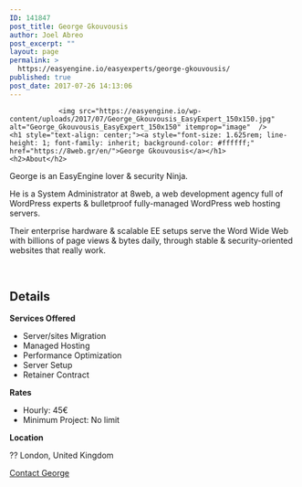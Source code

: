 ```yaml
---
ID: 141847
post_title: George Gkouvousis
author: Joel Abreo
post_excerpt: ""
layout: page
permalink: >
  https://easyengine.io/easyexperts/george-gkouvousis/
published: true
post_date: 2017-07-26 14:13:06
---
```


				<img src="https://easyengine.io/wp-content/uploads/2017/07/George_Gkouvousis_EasyExpert_150x150.jpg" alt="George_Gkouvousis_EasyExpert_150x150" itemprop="image"  />
	<h1 style="text-align: center;"><a style="font-size: 1.625rem; line-height: 1; font-family: inherit; background-color: #ffffff;" href="https://8web.gr/en/">George Gkouvousis</a></h1>
	<h2>About</h2>
<p>George is an EasyEngine lover &amp; security Ninja.</p>
<p>He is a System Administrator at 8web, a web development agency full of WordPress experts &amp; bulletproof fully-managed WordPress web hosting servers.</p>
<p>Their enterprise hardware &amp; scalable EE setups serve the Word Wide Web with billions of page views &amp; bytes daily, through stable &amp; security-oriented websites that really work.</p>
<p>&nbsp;</p>
	<h2>Details</h2>
<p><strong>Services Offered</strong></p>
<ul>
<li>Server/sites Migration</li>
<li>Managed Hosting</li>
<li>Performance Optimization</li>
<li>Server Setup</li>
<li>Retainer Contract</li>
</ul>
<p><strong>Rates</strong></p>
<ul>
<li>Hourly: 45€</li>
<li>Minimum Project: No limit</li>
</ul>
<p><strong>Location</strong></p>
<p>?? London, United Kingdom</p>
			<a href="https://8web.gr/en/" target="_self" role="button">
							Contact George
					</a>